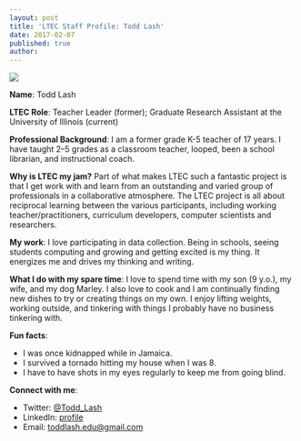 ```yaml
---
layout: post
title: 'LTEC Staff Profile: Todd Lash'
date: 2017-02-07
published: true
author:
---
```

<img src="{{ site.images }}/blog/2017-02-07-letc-profile-todd-last-433e3.png">

**Name**: Todd Lash

**LTEC Role**: Teacher Leader (former);  Graduate Research Assistant at the University of Illinois (current)

<!--excerpt-->

**Professional Background**: I am a former grade K-5 teacher of 17 years.  I have taught 2–5 grades as a classroom teacher, looped, been a school librarian, and instructional coach.  

**Why is LTEC my jam?** Part of what makes LTEC such a fantastic project is that I get work with and learn from an outstanding and varied group of professionals in a collaborative atmosphere.  The LTEC project is all about reciprocal learning between the various participants, including working teacher/practitioners, curriculum developers, computer scientists and researchers.  

**My work**: I love participating in data collection. Being in schools, seeing students computing and growing and getting excited is my thing. It energizes me and drives my thinking and writing.  

**What I do with my spare time**: I love to spend time with my son (9 y.o.), my wife, and my dog Marley. I also love to cook and I am continually finding new dishes to try or creating things on my own. I enjoy lifting weights, working outside, and tinkering with things I probably have no business tinkering with.

**Fun facts**:

* I was once kidnapped while in Jamaica.
* I survived a tornado hitting my house when I was 8.
* I have to have shots in my eyes regularly to keep me from going blind.

**Connect with me**:

* Twitter: [@Todd_Lash](http://twitter/todd_lash)
* LinkedIn: [profile](https://www.linkedin.com/in/lashtodd/)
* Email: [toddlash.edu@gmail.com](mailto:toddlash.edu@gmail.com)

